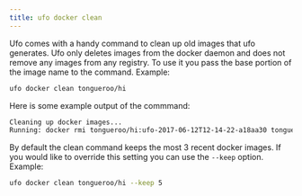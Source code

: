 ```yaml
---
title: ufo docker clean
---
```


Ufo comes with a handy command to clean up old images that ufo generates. Ufo only deletes images from the docker daemon and does not remove any images from any registry.  To use it you pass the base portion of the image name to the command. Example:

```sh
ufo docker clean tongueroo/hi
```

Here is some example output of the commmand:

```sh
Cleaning up docker images...
Running: docker rmi tongueroo/hi:ufo-2017-06-12T12-14-22-a18aa30 tongueroo/hi:ufo-2017-06-12T12-12-05-a18aa30
```

By default the clean command keeps the most 3 recent docker images. If you would like to override this setting you can use the `--keep` option. Example:

```sh
ufo docker clean tongueroo/hi --keep 5
```
